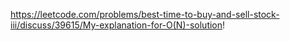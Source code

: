 https://leetcode.com/problems/best-time-to-buy-and-sell-stock-iii/discuss/39615/My-explanation-for-O(N)-solution!